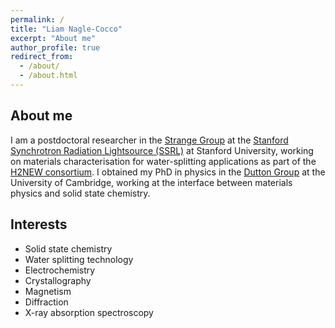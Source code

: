 ```yaml
---
permalink: /
title: "Liam Nagle-Cocco"
excerpt: "About me"
author_profile: true
redirect_from: 
  - /about/
  - /about.html
---
```


About me
------
I am a postdoctoral researcher in the [Strange Group](https://web.slac.stanford.edu/strangegroup) at the [Stanford Synchrotron Radiation Lightsource (SSRL)](https://www-ssrl.slac.stanford.edu/) at Stanford University, working on materials characterisation for water-splitting applications as part of the [H2NEW consortium](https://h2new.energy.gov/). I obtained my PhD in physics in the [Dutton Group](duttongroup.weebly.com) at the University of Cambridge, working at the interface between materials physics and solid state chemistry.

Interests
------
- Solid state chemistry
- Water splitting technology
- Electrochemistry
- Crystallography
- Magnetism
- Diffraction
- X-ray absorption spectroscopy
